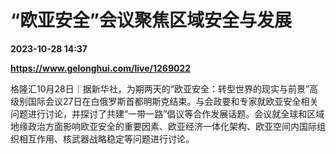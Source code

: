 # “欧亚安全”会议聚焦区域安全与发展

**2023-10-28 14:37**

**https://www.gelonghui.com/live/1269022**

格隆汇10月28日｜据新华社，为期两天的“欧亚安全：转型世界的现实与前景”高级别国际会议27日在白俄罗斯首都明斯克结束。与会政要和专家就欧亚安全相关问题进行讨论，并探讨了共建“一带一路”倡议等合作发展话题。会议就全球和区域地缘政治方面影响欧亚安全的重要因素、欧亚经济一体化架构、欧亚空间内国际组织相互作用、核武器战略稳定等问题进行讨论。